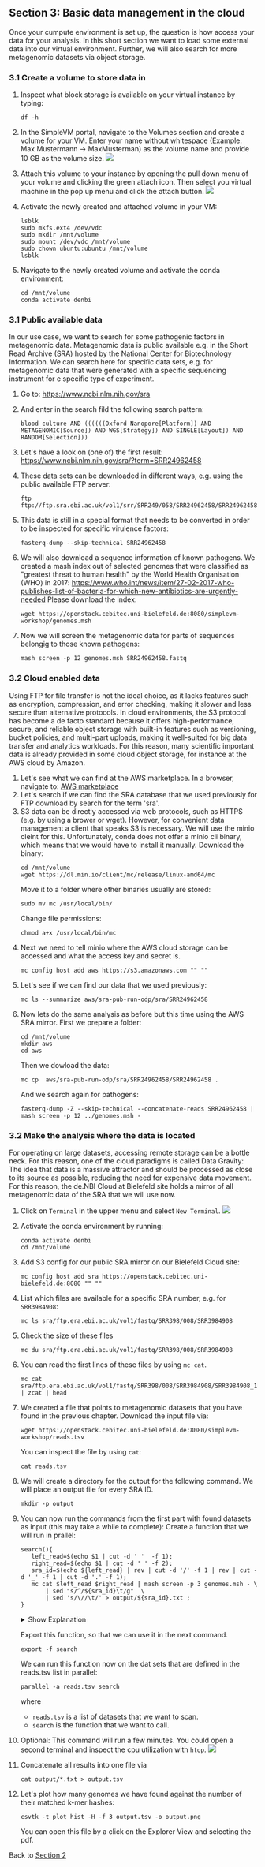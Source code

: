## Section 3: Basic data management in the cloud

Once your cumpute environment is set up, the question is how access your data
for your analysis. In this short section we want to load some external data into
our virtual environment. Further, we will also search for more metagenomic
datasets via object storage.

### 3.1 Create a volume to store data in

1. Inspect what block storage is available on your virtual instance by typing:
   ```
   df -h 
   ```
3. In the SimpleVM portal, navigate to the Volumes section and create a volume for your VM.
   Enter your name without whitespace (Example: Max Mustermann -> MaxMusterman) as the volume name 
   and provide 10 GB as the volume size.
   ![](figures/createVolume.png)

4. Attach this volume to your instance by opening the pull down menu of your volume and
   clicking the green attach icon. Then select you virtual machine in the pop up menu and
   click the attach button.
   ![](figures/attachVolume.png)

5. Activate the newly created and attached volume in your VM:
   ```
   lsblk
   sudo mkfs.ext4 /dev/vdc
   sudo mkdir /mnt/volume   
   sudo mount /dev/vdc /mnt/volume
   sudo chown ubuntu:ubuntu /mnt/volume
   lsblk   
   ```
6. Navigate to the newly created volume and activate the conda environment:
   ```
   cd /mnt/volume
   conda activate denbi
   ```
### 3.1 Public available data

In our use case, we want to search for some pathogenic factors in metagenomic data.
Metagenomic data is public available e.g. in the Short Read Archive (SRA) hosted by the
National Center for Biotechnology Information. We can search here for specific data sets, e.g.
for metagenomic data that were generated with a specific sequencing instrument for e specific 
type of experiment.

1. Go to:
   https://www.ncbi.nlm.nih.gov/sra
2. And enter in the search fild the following search pattern:
   ```
   blood culture AND ((((((Oxford Nanopore[Platform]) AND METAGENOMIC[Source]) AND WGS[Strategy]) AND SINGLE[Layout]) AND RANDOM[Selection]))
   ```
3. Let's have a look on (one of) the first result:
   https://www.ncbi.nlm.nih.gov/sra/?term=SRR24962458

4. These data sets can be downloaded in different ways, e.g. using the public available
   FTP server:
   ```
   ftp ftp://ftp.sra.ebi.ac.uk/vol1/srr/SRR249/058/SRR24962458/SRR24962458
   ```
5. This data is still in a special format that needs to be converted in order to be inspected
   for specific virulence factors:
   ```
   fasterq-dump --skip-technical SRR24962458
   ```
6. We will also download a sequence information of known pathogens. We created a mash index out of selected genomes
   that were classified as  "greatest threat to human health" by the World Health Organisation (WHO) in 2017:
   https://www.who.int/news/item/27-02-2017-who-publishes-list-of-bacteria-for-which-new-antibiotics-are-urgently-needed 
   Please download the index:
   ```
   wget https://openstack.cebitec.uni-bielefeld.de:8080/simplevm-workshop/genomes.msh
   ```
7. Now we will screen the metagenomic data for parts of sequences belongig to those known pathogens:
   ```
   mash screen -p 12 genomes.msh SRR24962458.fastq
   ```   
### 3.2 Cloud enabled data
Using FTP for file transfer is not the ideal choice, as it lacks features such as encryption, compression,
and error checking, making it slower and less secure than alternative protocols. In cloud environments,
the S3 protocol has become a de facto standard because it offers high-performance, secure, and reliable object
storage with built-in features such as versioning, bucket policies, and multi-part uploads, making it well-suited
for big data transfer and analytics workloads. For this reason, many scientific important data is already provided in 
some cloud object storage, for instance at the AWS cloud by Amazon.

1. Let's see what we can find at the AWS marketplace. In a browser, navigate to:
   [AWS marketplace](https://aws.amazon.com/marketplace/search/results?trk=8384929b-0eb1-4af3-8996-07aa409646bc&sc_channel=el&FULFILLMENT_OPTION_TYPE=DATA_EXCHANGE&CONTRACT_TYPE=OPEN_DATA_LICENSES&filters=FULFILLMENT_OPTION_TYPE%2CCONTRACT_TYPE)
2. Let's search if we can find the SRA database that we used previously for FTP download by search for the term 'sra'.
3. S3 data can be directly accessed via web protocols, such as HTTPS (e.g. by using a brower or wget). However,
   for convenient data management a client that speaks S3 is necessary. We will use the minio cleint for this.
   Unfortunately, conda does not offer a minio cli binary, which means that we would have to install it manually.
   Download the binary:
   ```
   cd /mnt/volume
   wget https://dl.min.io/client/mc/release/linux-amd64/mc
   ```
   Move it to a folder where other binaries usually are stored:
   ```
   sudo mv mc /usr/local/bin/
   ```
   Change file permissions:
   ```
   chmod a+x /usr/local/bin/mc
   ```
5. Next we need to tell minio where the AWS cloud storage can be accessed and what
   the access key and secret is.
   ```
   mc config host add aws https://s3.amazonaws.com "" ""
   ```
6. Let's see if we can find our data that we used previously:
   ```
   mc ls --summarize aws/sra-pub-run-odp/sra/SRR24962458
   ```
7. Now lets do the same analysis as before but this time using the AWS SRA mirror. First
   we prepare a folder:
   ```
   cd /mnt/volume
   mkdir aws
   cd aws
   ```
   Then we dowload the data:
   ```
   mc cp  aws/sra-pub-run-odp/sra/SRR24962458/SRR24962458 .
   ```
   And we search again for pathogens:
   ```
   fasterq-dump -Z --skip-technical --concatenate-reads SRR24962458 | mash screen -p 12 ../genomes.msh -
   ```

### 3.2 Make the analysis where the data is located

For operating on large datasets, accessing remote storage can be a bottle neck. For this reason, one of the cloud 
paradigms is called Data Gravity: The idea that data is a massive attractor and should be processed as close to
its source as possible, reducing the need for expensive data movement. For this reason, the de.NBI Cloud at Bielefeld
site holds a mirror of all metagenomic data of the SRA that we will use now.
   
1. Click on `Terminal` in the upper menu and select `New Terminal`.
   ![](figures/terminal.png)

2. Activate the conda environment by running:
   ```   
   conda activate denbi
   cd /mnt/volume   
   ```
3. Add S3 config for our public SRA mirror on our Bielefeld Cloud site:
   ```
   mc config host add sra https://openstack.cebitec.uni-bielefeld.de:8080 "" ""
   ```

4. List which files are available for a specific SRA number, e.g. for `SRR3984908`:
   ```
   mc ls sra/ftp.era.ebi.ac.uk/vol1/fastq/SRR398/008/SRR3984908
   ```

5. Check the size of these files
   ```
   mc du sra/ftp.era.ebi.ac.uk/vol1/fastq/SRR398/008/SRR3984908
   ```

6. You can read the first lines of these files by using `mc cat`.
   ```
   mc cat sra/ftp.era.ebi.ac.uk/vol1/fastq/SRR398/008/SRR3984908/SRR3984908_1.fastq.gz | zcat | head
   ```
7. We created a file that points to metagenomic datasets that you have found in the previous chapter.
   Download the input file via:
   ```
   wget https://openstack.cebitec.uni-bielefeld.de:8080/simplevm-workshop/reads.tsv
   ```
   You can inspect the file by using `cat`:
   ```
   cat reads.tsv
   ```
3. We will create a directory for the output for the following command. We will place an output
   file for every SRA ID.
   ```
   mkdir -p output
   ```

4. You can now run the commands from the first part with found datasets as input (this may take a while to complete):
   Create a function that we will run in prallel:
   ```
   search(){ 
      left_read=$(echo $1 | cut -d ' '  -f 1);  
      right_read=$(echo $1 | cut -d ' ' -f 2); 
      sra_id=$(echo ${left_read} | rev | cut -d '/' -f 1 | rev | cut -d '_' -f 1 | cut -d '.' -f 1);
      mc cat $left_read $right_read | mash screen -p 3 genomes.msh - \
          | sed "s/^/${sra_id}\t/g"  \
          | sed 's/\//\t/' > output/${sra_id}.txt ;
   }
   ```
   <details><summary>Show Explanation</summary>
   In order to understand what this function does let's take the following datasets as an example:
   <code>
   sra/ftp.era.ebi.ac.uk/vol1/fastq/SRR643/001/SRR6439511/SRR6439511_1.fastq.gz    sra/ftp.era.ebi.ac.uk/vol1/fastq/SRR643/001/SRR6439511/SRR6439511_2.fastq.gz
   </code>
   where
      
    * `left_read` is left file (`sra/ftp.era.ebi.ac.uk/vol1/fastq/SRR643/001/SRR6439511/SRR6439511_1.fastq.gz`)
    * `right_read` is the right file (`sra/ftp.era.ebi.ac.uk/vol1/fastq/SRR643/001/SRR6439511/SRR6439511_2.fastq.gz`)
    * `sra_id` is the prefix of the file name (`SRR6439511`)
    * `mc cat` streams the files into `mash screen` which is using the sketched genomes `genomes.msh`
       to filter the datasets.
    * Both `sed`s are just post-processing the output and place every match in the `output` folder.

   </details>
   
   Export this function, so that we can use it in the next command.
   ```
   export -f search
   ```
   We can run this function now on the dat sets that are defined in the reads.tsv list in parallel:
   ```
   parallel -a reads.tsv search
   ```
   where
     * `reads.tsv` is a list of datasets that we want to scan.
     * `search` is the function that we want to call.

5. Optional: This command will run a few minutes. You could open a second terminal
   and inspect the cpu utilization with `htop`.
   ![](figures/htop.png)

6. Concatenate all results into one file via 
   ```
   cat output/*.txt > output.tsv
   ```
7. Let's plot how many genomes we have found against the number of their matched k-mer hashes:
   ```
   csvtk -t plot hist -H -f 3 output.tsv -o output.png
   ```
   You can open this file by a click on the Explorer View and selecting the pdf. 
   
Back to [Section 2](part2.md) 
